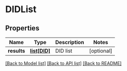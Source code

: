 # DIDList

## Properties
Name | Type | Description | Notes
------------ | ------------- | ------------- | -------------
**results** | [**list[DID]**](DID.md) | DID list | [optional] 

[[Back to Model list]](../README.md#documentation-for-models) [[Back to API list]](../README.md#documentation-for-api-endpoints) [[Back to README]](../README.md)


